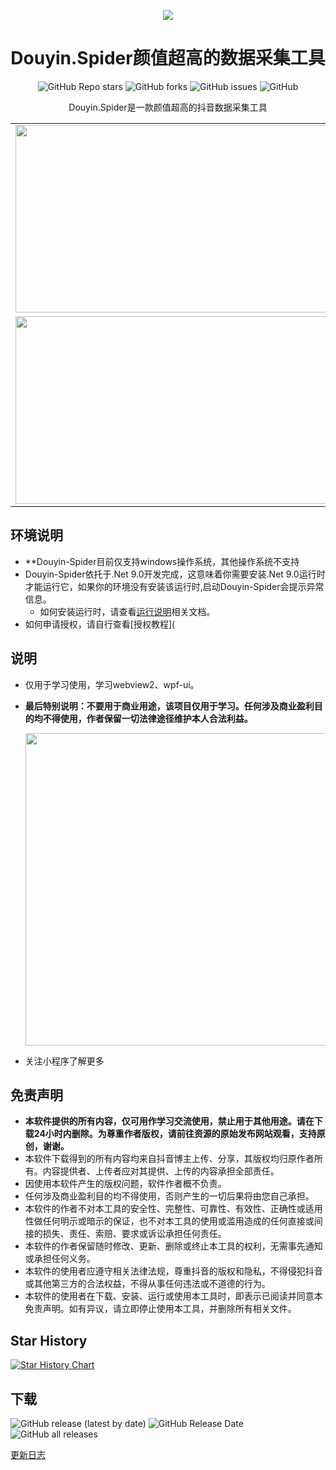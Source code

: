 <p align="center">
  <a href="https://github.com/xisuo67/Douyin-Spider">
      <img src="https://p3-pc-weboff.byteimg.com/tos-cn-i-9r5gewecjs/logo-horizontal-small.svg">
  </a>
</p>
<h1 align="center">Douyin.Spider颜值超高的数据采集工具</h1>
<div align="center">
    <p align="center">
    <a href="https://github.com/xisuo67/Douyin-Spider/stargazers" style="text-decoration:none" >
        <img alt="GitHub Repo stars" src="https://img.shields.io/github/stars/xisuo67/Douyin-Spider">
    </a>
    <a href="https://github.com/xisuo67/Douyin-Spider/network" style="text-decoration:none" >
        <img alt="GitHub forks" src="https://img.shields.io/github/forks/xisuo67/Douyin-Spider">
    </a>
    <a href="https://github.com/xisuo67/Douyin-Spider/issues" style="text-decoration:none">
        <img alt="GitHub issues" src="https://img.shields.io/github/issues/xisuo67/Douyin-Spider">
    </a>
    <a href="https://github.com/xisuo67/Douyin-Spider/blob/main/LICENSE" style="text-decoration:none" >
        <img alt="GitHub" src="https://img.shields.io/github/license/xisuo67/Douyin-Spider">
    </a>
</p>
Douyin.Spider是一款颜值超高的抖音数据采集工具
</div>

<table>
    <tr>
        <td><img height="300px" width="500px" src="https://github.com/xisuo67/Douyin-Spider/tree/main/screenshot/douyin.png"/></td>
        <td><img  height="300px" width="500px" src="https://github.com/xisuo67/Douyin-Spider/tree/main/screenshot/douyin1.png"/></td>
    </tr>
        <tr>
         <td><img  height="300px" width="500px" src="https://github.com/xisuo67/Douyin-Spider/tree/main/screenshot/douyin2.png"/></td>
        <td><img  height="300px" width="500px" src="https://github.com/xisuo67/Douyin-Spider/tree/main/screenshot/douyin3.png"/></td>
    </tr>
        </tr>
</table>

## 环境说明

- **Douyin-Spider目前仅支持windows操作系统，其他操作系统不支持
- Douyin-Spider依托于.Net 9.0开发完成，这意味着你需要安装.Net 9.0运行时才能运行它，如果你的环境没有安装该运行时,启动Douyin-Spider会提示异常信息。
  - 如何安装运行时，请查看[运行说明](https://github.com/xisuo67/Douyin-Spider/wiki/Douyin-Spider)相关文档。
- 如何申请授权，请自行查看[授权教程](

## 说明

- 仅用于学习使用，学习webview2、wpf-ui。

- **最后特别说明：不要用于商业用途，该项目仅用于学习。任何涉及商业盈利目的均不得使用，作者保留一切法律途径维护本人合法利益。**

  <img  height="500px" width="500px" src="http://yfloves.cn/source/miniporgram.jpg"/>

- 关注小程序了解更多

## 免责声明

- **本软件提供的所有内容，仅可用作学习交流使用，禁止用于其他用途。请在下载24小时内删除。为尊重作者版权，请前往资源的原始发布网站观看，支持原创，谢谢。**
- 本软件下载得到的所有内容均来自抖音博主上传、分享，其版权均归原作者所有。内容提供者、上传者应对其提供、上传的内容承担全部责任。
- 因使用本软件产生的版权问题，软件作者概不负责。
- 任何涉及商业盈利目的均不得使用，否则产生的一切后果将由您自己承担。
- 本软件的作者不对本工具的安全性、完整性、可靠性、有效性、正确性或适用性做任何明示或暗示的保证，也不对本工具的使用或滥用造成的任何直接或间接的损失、责任、索赔、要求或诉讼承担任何责任。
- 本软件的作者保留随时修改、更新、删除或终止本工具的权利，无需事先通知或承担任何义务。
- 本软件的使用者应遵守相关法律法规，尊重抖音的版权和隐私，不得侵犯抖音或其他第三方的合法权益，不得从事任何违法或不道德的行为。
- 本软件的使用者在下载、安装、运行或使用本工具时，即表示已阅读并同意本免责声明。如有异议，请立即停止使用本工具，并删除所有相关文件。

## Star History

[![Star History Chart](https://api.star-history.com/svg?repos=xisuo67/Douyin-Spider&type=Date)](https://star-history.com/#xisuo67/Douyin-Spider&Date)





## 下载

<p align="left">
    <a href="https://github.com/xisuo67/Douyin-Spider/releases/latest" style="text-decoration:none">
       <img alt="GitHub release (latest by date)" src="https://img.shields.io/github/v/release/xisuo67/Douyin-Spider">
    </a>
    <a href="https://github.com/xisuo67/Douyin-Spider/releases/latest" style="text-decoration:none">
       <img alt="GitHub Release Date" src="https://img.shields.io/github/release-date/xisuo67/Douyin-Spider">
    </a>
    <a href="https://github.com/xisuo67/Douyin-Spider/releases" style="text-decoration:none">
       <img alt="GitHub all releases" src="https://img.shields.io/github/downloads/xisuo67/Douyin-Spider/total">
    </a>
</p>

[更新日志](CHANGELOG.md)

